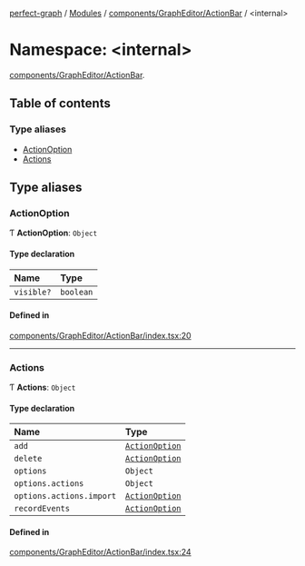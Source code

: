 [perfect-graph](../README.md) / [Modules](../modules.md) / [components/GraphEditor/ActionBar](components_GraphEditor_ActionBar.md) / <internal\>

# Namespace: <internal\>

[components/GraphEditor/ActionBar](components_GraphEditor_ActionBar.md).<internal/>

## Table of contents

### Type aliases

- [ActionOption](components_GraphEditor_ActionBar._internal_#actionoption)
- [Actions](components_GraphEditor_ActionBar._internal_#actions)

## Type aliases

### ActionOption

Ƭ **ActionOption**: `Object`

#### Type declaration

| Name       | Type      |
| :--------- | :-------- |
| `visible?` | `boolean` |

#### Defined in

[components/GraphEditor/ActionBar/index.tsx:20](https://github.com/MaastrichtU-IDS/perfect-graph/blob/7784cd6/src/components/GraphEditor/ActionBar/index.tsx#L20)

---

### Actions

Ƭ **Actions**: `Object`

#### Type declaration

| Name                     | Type                                                                       |
| :----------------------- | :------------------------------------------------------------------------- |
| `add`                    | [`ActionOption`](components_GraphEditor_ActionBar._internal_#actionoption) |
| `delete`                 | [`ActionOption`](components_GraphEditor_ActionBar._internal_#actionoption) |
| `options`                | `Object`                                                                   |
| `options.actions`        | `Object`                                                                   |
| `options.actions.import` | [`ActionOption`](components_GraphEditor_ActionBar._internal_#actionoption) |
| `recordEvents`           | [`ActionOption`](components_GraphEditor_ActionBar._internal_#actionoption) |

#### Defined in

[components/GraphEditor/ActionBar/index.tsx:24](https://github.com/MaastrichtU-IDS/perfect-graph/blob/7784cd6/src/components/GraphEditor/ActionBar/index.tsx#L24)
